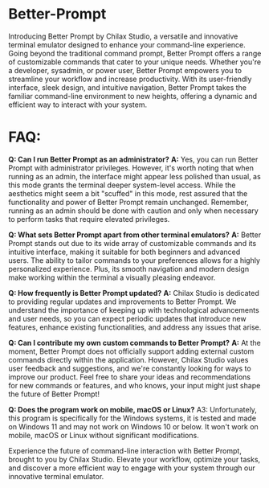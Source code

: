 # **Better-Prompt**

Introducing Better Prompt by Chilax Studio, a versatile and innovative terminal emulator designed to enhance your command-line experience. Going beyond the traditional command prompt, Better Prompt offers a range of customizable commands that cater to your unique needs. Whether you're a developer, sysadmin, or power user, Better Prompt empowers you to streamline your workflow and increase productivity. With its user-friendly interface, sleek design, and intuitive navigation, Better Prompt takes the familiar command-line environment to new heights, offering a dynamic and efficient way to interact with your system.

# **FAQ:**

**Q: Can I run Better Prompt as an administrator?**
**A:** Yes, you can run Better Prompt with administrator privileges. However, it's worth noting that when running as an admin, the interface might appear less polished than usual, as this mode grants the terminal deeper system-level access. While the aesthetics might seem a bit "scuffed" in this mode, rest assured that the functionality and power of Better Prompt remain unchanged. Remember, running as an admin should be done with caution and only when necessary to perform tasks that require elevated privileges. 

**Q: What sets Better Prompt apart from other terminal emulators?**
**A:** Better Prompt stands out due to its wide array of customizable commands and its intuitive interface, making it suitable for both beginners and advanced users. The ability to tailor commands to your preferences allows for a highly personalized experience. Plus, its smooth navigation and modern design make working within the terminal a visually pleasing endeavor.

**Q: How frequently is Better Prompt updated?**
**A:** Chilax Studio is dedicated to providing regular updates and improvements to Better Prompt. We understand the importance of keeping up with technological advancements and user needs, so you can expect periodic updates that introduce new features, enhance existing functionalities, and address any issues that arise.

**Q: Can I contribute my own custom commands to Better Prompt?**
**A:** At the moment, Better Prompt does not officially support adding external custom commands directly within the application. However, Chilax Studio values user feedback and suggestions, and we're constantly looking for ways to improve our product. Feel free to share your ideas and recommendations for new commands or features, and who knows, your input might just shape the future of Better Prompt!

**Q: Does the program work on mobile, macOS or Linux?**
A3: Unfortunately, this program is specifically for the Windows systems, it is tested and made on Windows 11 and may not work on Windows 10 or below. It won't work on mobile, macOS or Linux without significant modifications.

Experience the future of command-line interaction with Better Prompt, brought to you by Chilax Studio. Elevate your workflow, optimize your tasks, and discover a more efficient way to engage with your system through our innovative terminal emulator.
